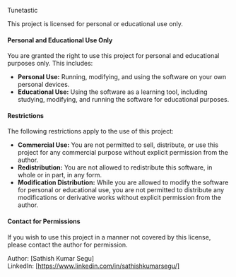 Tunetastic

This project is licensed for personal or educational use only.

#### Personal and Educational Use Only

You are granted the right to use this project for personal and educational purposes only. This includes:

- **Personal Use:** Running, modifying, and using the software on your own personal devices.
- **Educational Use:** Using the software as a learning tool, including studying, modifying, and running the software for educational purposes.

#### Restrictions

The following restrictions apply to the use of this project:

- **Commercial Use:** You are not permitted to sell, distribute, or use this project for any commercial purpose without explicit permission from the author.
- **Redistribution:** You are not allowed to redistribute this software, in whole or in part, in any form.
- **Modification Distribution:** While you are allowed to modify the software for personal or educational use, you are not permitted to distribute any modifications or derivative works without explicit permission from the author.

#### Contact for Permissions

If you wish to use this project in a manner not covered by this license, please contact the author for permission.

Author: [Sathish Kumar Segu]  
LinkedIn: [https://www.linkedin.com/in/sathishkumarsegu/]

